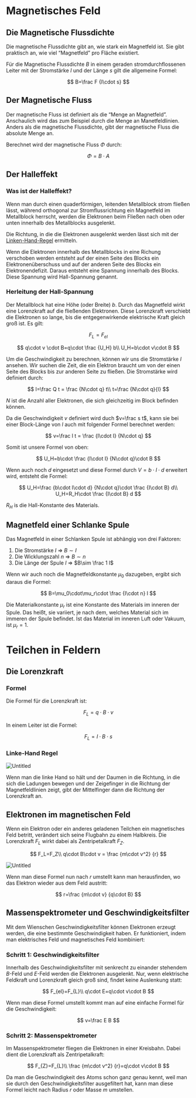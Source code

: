 # Magnetisches Feld

## Die Magnetische Flussdichte

Die magnetische Flussdichte gibt an, wie stark ein Magnetfeld ist. Sie gibt praktisch an, wie viel “Magnetfeld” pro Fläche existiert.

Für die Magnetische Flussdichte $B$ in einem geraden stromdurchflossenen Leiter mit der Stromstärke $I$ und der Länge $s$ gilt die allgemeine Formel:

$$
B=\frac F {I\cdot s}
$$

## Der Magnetische Fluss

Der magnetische Fluss ist definiert als die “Menge an Magnetfeld”. Anschaulich wird das zum Beispiel durch die Menge an Manetfeldlinien. Anders als die magnetische Flussdichte, gibt der magnetische Fluss die absolute Menge an.

Berechnet wird der magnetische Fluss $\Phi$ durch:

$$
\Phi=B\cdot A
$$

## Der Halleffekt

### Was ist der Halleffekt?

Wenn man durch einen quaderförmigen, leitenden Metallblock strom fließen lässt, während orthogonal zur Stromflussrichtung ein Magnetfeld im Metallblock herrscht, werden die Elektronen beim Fließen nach oben oder unten innerhalb des Metallblocks ausgelenkt. 

Die Richtung, in die die Elektronen ausgelenkt werden lässt sich mit der [Linken-Hand-Regel](Magnetisches%20Feld.md) ermitteln.

Wenn die Elektronen innerhalb des Metallblocks in eine Richung verschoben werden entsteht auf der einen Seite des Blocks ein Elektronenüberschuss und auf der anderen Seite des Blocks ein Elektronendefizit. Daraus entsteht eine Spannung innerhalb des Blocks. Diese Spannung wird Hall-Spannung genannt.

### Herleitung der Hall-Spannung

Der Metallblock hat eine Höhe (oder Breite) $b$. Durch das Magnetfeld wirkt eine Lorenzkraft auf die fließenden Elektronen. Diese Lorenzkraft verschiebt die Elektronen so lange, bis die entgegenwirkende elektrische Kraft gleich groß ist. Es gilt:

$$
F_L=F_{el}
$$

$$
q\cdot v \cdot B=q\cdot \frac {U_H} b\\
U_H=b\cdot v\cdot B
$$

Um die Geschwindigkeit zu berechnen, können wir uns die Stromstärke $I$ ansehen. Wir suchen die Zeit, die ein Elektron braucht um von der einen Seite des Blocks bis zur anderen Seite zu fließen. Die Stromstärke wird definiert durch:

$$
I=\frac Q t = \frac {N\cdot q} t\\
t=\frac {N\cdot q}{I}
$$

$N$ ist die Anzahl aller Elektronen, die sich gleichzeitig im Block befinden können.

Da die Geschwindigkeit $v$ definiert wird duch $v=\frac s t$, kann sie bei einer Block-Länge von $l$ auch mit folgender Formel berechnet werden:

$$
v=\frac l t = \frac {l\cdot I} {N\cdot q}
$$

Somit ist unsere Formel von oben:

$$
U_H=b\cdot \frac {l\cdot I} {N\cdot q}\cdot B
$$

Wenn auch noch $d$ eingesetzt und diese Formel durch $V=b\cdot l\cdot d$ erweitert wird, entsteht die Formel:

$$
U_H=\frac {b\cdot l\cdot d} {N\cdot q}\cdot \frac {I\cdot B} d\\
U_H=R_H\cdot \frac {I\cdot B} d
$$

$R_H$ is die Hall-Konstante des Materials.

## Magnetfeld einer Schlanke Spule

Das Magnetfeld in einer Schlanken Spule ist abhängig von drei Faktoren:

1. Die Stromstärke $I$ ⇒ $B\sim I$
2. Die Wicklungszahl $n$ ⇒ $B\sim n$
3. Die Länge der Spule $l$ ⇒ $B\sim \frac 1 l$

Wenn wir auch noch die Magnetfeldkonstante $\mu_0$ dazugeben, ergibt sich daraus die Formel:

$$
B=\mu_0\cdot\mu_r\cdot \frac {I\cdot n} l
$$

Die Materialkonstante $\mu_r$ ist eine Konstante des Materials im inneren der Spule. Das heißt, sie variiert, je nach dem, welches Material sich im immeren der Spule befindet. Ist das Material im inneren Luft oder Vakuum, ist $\mu_r=1$.

# Teilchen in Feldern

## Die Lorenzkraft

### Formel

Die Formel für die Lorenzkraft ist:

$$
F_L=q \cdot B \cdot v
$$

In einem Leiter ist die Formel:

$$
F_L=I\cdot B\cdot s
$$

### Linke-Hand Regel

![Untitled](Drei%20Finger%20Regel.png)

Wenn man die linke Hand so hält und der Daumen in die Richtung, in die sich die Ladungen bewegen und der Zeigefinger in die Richtung der Magnetfeldlinien zeigt, gibt der Mittelfinger dann die Richtung der Lorenzkraft an.

## Elektronen im magnetischen Feld

Wenn ein Elektron oder ein anderes geladenen Teilchen ein magnetisches Feld betritt, verändert sich seine Flugbahn zu einem Halbkreis. Die Lorenzkraft $F_L$ wirkt dabei als Zentripetalkraft $F_Z$.

$$
F_L=F_Z\\
q\cdot B\cdot v = \frac {m\cdot v^2} {r}
$$

![Untitled](Flugbahn%20Elektron.png)

Wenn man diese Formel nun nach $r$ umstellt kann man herausfinden, wo das Elektron wieder aus dem Feld austritt:

$$
r=\frac {m\cdot v} {q\cdot B}
$$

## Massenspektrometer und Geschwindigkeitsfilter

Mit dem Wienschen Geschwindigkeitsfilter können Elektronen erzeugt werden, die eine bestimmte Geschwindigkeit haben. Er funktioniert, indem man elektrisches Feld und magnetisches Feld kombiniert:

### Schritt 1: Geschwindigkeitsfilter

Innerhalb des Geschwindigkeitsfilter mit senkrecht zu einander stehendem $B$-Feld und $E$-Feld werden die Elektronen ausgelenkt. Nur, wenn elektrische Feldkraft und Lorenzkraft gleich groß sind, findet keine Auslenkung statt:

$$
F_{el}=F_{L}\\
q\cdot E=q\cdot v\cdot B
$$

Wenn man diese Formel umstellt kommt man auf eine einfache Formel für die Geschwindigkeit:

$$
v=\frac E B
$$

### Schritt 2: Massenspektrometer

Im Massenspektrometer fliegen die Elektronen in einer Kreisbahn. Dabei dient die Lorenzkraft als Zentripetalkraft:

$$
F_{Z}=F_{L}\\
\frac {m\cdot v^2} {r}=q\cdot v\cdot B
$$

Da man die Geschwindigkeit des Atoms schon ganz genau kennt, weil man sie durch den Geschwindigkeitsfilter ausgefiltert hat, kann man diese Formel leicht nach Radius $r$ oder Masse $m$  umstellen.